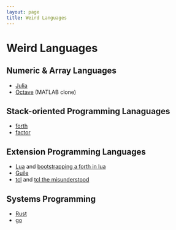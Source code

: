 ```yaml
---
layout: page
title: Weird Languages
---
```


# Weird Languages

## Numeric & Array Languages

* [Julia](http://julialang.org/)
* [Octave](https://www.gnu.org/software/octave/) (MATLAB clone)

## Stack-oriented Programming Lanaguages

* [forth](https://en.wikipedia.org/wiki/Forth_%28programming_language%29)
* [factor](https://factorcode.org/)

## Extension Programming Languages

* [Lua](http://www.lua.org/) and [bootstrapping a forth in lua](http://angg.twu.net/miniforth-article.html)
* [Guile](http://www.gnu.org/software/guile/)
* [tcl](https://www.tcl.tk/) and [tcl the misunderstood](http://antirez.com/articoli/tclmisunderstood.html)

## Systems Programming

* [Rust](https://www.rust-lang.org/)
* [go](https://golang.org/)
